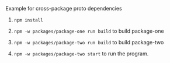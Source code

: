 Example for cross-package proto dependencies

1. `npm install` 

2. `npm -w packages/package-one run build` to build package-one

3. `npm -w packages/package-two run build` to build package-two

4. `npm -w packages/package-two start` to run the program.


